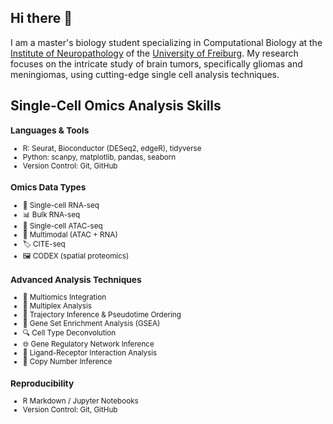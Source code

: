 ## Hi there 👋
I am a master's biology student specializing in Computational Biology at the [Institute of Neuropathology](https://www.uniklinik-freiburg.de/neuropathology.html) of the [University of Freiburg](https://uni-freiburg.de/en/). My research focuses on the intricate study of brain tumors, specifically gliomas and meningiomas, using cutting-edge single cell analysis techniques. 
## Single-Cell Omics Analysis Skills
<small>

### Languages & Tools
- R: Seurat, Bioconductor (DESeq2, edgeR), tidyverse
- Python: scanpy, matplotlib, pandas, seaborn
- Version Control: Git, GitHub

### Omics Data Types
- 🧬 Single-cell RNA-seq
- 📊 Bulk RNA-seq
- 🔬 Single-cell ATAC-seq
- 🔗 Multimodal (ATAC + RNA)
- 🏷️ CITE-seq
- 🖼️ CODEX (spatial proteomics)

### Advanced Analysis Techniques
- 🧬 Multiomics Integration
- 🔬 Multiplex Analysis
- 🌳 Trajectory Inference & Pseudotime Ordering
- 🧮 Gene Set Enrichment Analysis (GSEA)
- 🔍 Cell Type Deconvolution
- 🌐 Gene Regulatory Network Inference
- 🧩 Ligand-Receptor Interaction Analysis
- 🔬 Copy Number Inference

### Reproducibility
- R Markdown / Jupyter Notebooks
- Version Control: Git, GitHub
<small>
<!--
**niklasbinder/niklasbinder** is a ✨ _special_ ✨ repository because its `README.md` (this file) appears on your GitHub profile.

Here are some ideas to get you started:

- 🔭 I’m currently working on ...
- 🌱 I’m currently learning ...
- 👯 I’m looking to collaborate on ...
- 🤔 I’m looking for help with ...
- 💬 Ask me about ...
- 📫 How to reach me: ...
- 😄 Pronouns: ...
- ⚡ Fun fact: ...
-->
